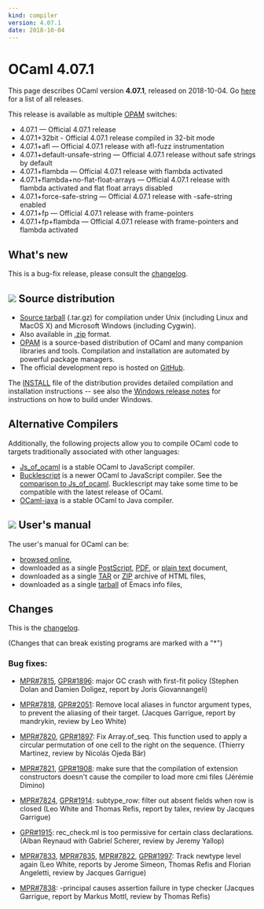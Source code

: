 ```yaml
---
kind: compiler
version: 4.07.1
date: 2018-10-04
---
```


# OCaml 4.07.1
This page describes OCaml version **4.07.1**, released on
2018-10-04.  Go [here](./) for a list of all releases.

This release is available as multiple
[OPAM](https://opam.ocaml.org/doc/Usage.html) switches:

- 4.07.1 — Official 4.07.1 release
- 4.07.1+32bit - Official 4.07.1 release compiled in 32-bit mode
- 4.07.1+afl — Official 4.07.1 release with afl-fuzz instrumentation
- 4.07.1+default-unsafe-string — Official 4.07.1 release without safe
  strings by default
- 4.07.1+flambda — Official 4.07.1 release with flambda activated
- 4.07.1+flambda+no-flat-float-arrays — Official 4.07.1 release with flambda
  activated and flat float arrays disabled
- 4.07.1+force-safe-string — Official 4.07.1 release with -safe-string enabled
- 4.07.1+fp — Official 4.07.1 release with frame-pointers
- 4.07.1+fp+flambda — Official 4.07.1 release with frame-pointers and
  flambda activated

What's new
----------

This is a bug-fix release, please consult the
[changelog](#Changes).


![](../img/source.gif "") Source distribution
---------------------------------------------

- [Source
  tarball](https://github.com/ocaml/ocaml/archive/4.07.1.tar.gz)
  (.tar.gz) for compilation under Unix (including Linux and MacOS X)
  and Microsoft Windows (including Cygwin).
- Also available in
  [.zip](https://github.com/ocaml/ocaml/archive/4.07.1.zip)
  format.
- [OPAM](https://opam.ocaml.org/) is a source-based distribution of
  OCaml and many companion libraries and tools. Compilation and
  installation are automated by powerful package managers.
- The official development repo is hosted on
  [GitHub](https://github.com/ocaml/ocaml).

The
[INSTALL](4.07/notes/INSTALL.adoc) file
of the distribution provides detailed compilation and installation
instructions -- see also the [Windows release
notes](4.07/notes/README.win32.adoc) for
instructions on how to build under Windows.

Alternative Compilers
---------------------

Additionally, the following projects allow you to compile OCaml code to
targets traditionally associated with other languages:

* [Js_of_ocaml](http://ocsigen.org/js_of_ocaml/) is a stable OCaml
  to JavaScript compiler.
* [Bucklescript](https://bucklescript.github.io/) is a
  newer OCaml to JavaScript compiler.  See the
  [comparison to Js_of_ocaml](https://bucklescript.github.io/docs/en/comparison-to-jsoo).
  Bucklescript may take some time to be compatible with the latest
  release of OCaml.
* [OCaml-java](http://www.ocamljava.org/) is a stable OCaml to
  Java compiler.

![](../img/doc.gif "") User's manual
------------------------------------

The user's manual for OCaml can be:

- [browsed
  online](4.07/htmlman/index.html),
- downloaded as a single
  [PostScript](4.07/ocaml-4.07-refman.ps.gz),
  [PDF](4.07/ocaml-4.07-refman.pdf),
  or [plain
  text](4.07/ocaml-4.07-refman.txt)
  document,
- downloaded as a single
  [TAR](4.07/ocaml-4.07-refman-html.tar.gz)
  or
  [ZIP](4.07/ocaml-4.07-refman-html.zip)
  archive of HTML files,
- downloaded as a single
  [tarball](4.07/ocaml-4.07-refman.info.tar.gz)
  of Emacs info files,


Changes
-------

This is the
[changelog](4.07/notes/Changes).

(Changes that can break existing programs are marked with a "*")

### Bug fixes:

- [MPR#7815](https://caml.inria.fr/mantis/view.php?id=7815),
  [GPR#1896](https://github.com/ocaml/ocaml/pull/1896):
  major GC crash with first-fit policy
  (Stephen Dolan and Damien Doligez, report by Joris Giovannangeli)

* [MPR#7818](https://caml.inria.fr/mantis/view.php?id=7818),
  [GPR#2051](https://github.com/ocaml/ocaml/pull/2051):
  Remove local aliases in functor argument types,
  to prevent the aliasing of their target.
  (Jacques Garrigue, report by mandrykin, review by Leo White)

- [MPR#7820](https://caml.inria.fr/mantis/view.php?id=7820),
  [GPR#1897](https://github.com/ocaml/ocaml/pull/1897):
  Fix Array.of_seq. This function used to apply a circular
  permutation of one cell to the right on the sequence.
  (Thierry Martinez, review by Nicolás Ojeda Bär)

- [MPR#7821](https://caml.inria.fr/mantis/view.php?id=7821),
  [GPR#1908](https://github.com/ocaml/ocaml/pull/1908):
  make sure that the compilation of extension
  constructors doesn't cause the compiler to load more cmi files
  (Jérémie Dimino)

- [MPR#7824](https://caml.inria.fr/mantis/view.php?id=7824),
  [GPR#1914](https://github.com/ocaml/ocaml/pull/1914):
  subtype_row: filter out absent fields when row is closed
  (Leo White and Thomas Refis, report by talex, review by Jacques Garrigue)

- [GPR#1915](https://github.com/ocaml/ocaml/pull/1915):
  rec_check.ml is too permissive for certain class declarations.
  (Alban Reynaud with Gabriel Scherer, review by Jeremy Yallop)

- [MPR#7833](https://caml.inria.fr/mantis/view.php?id=7833),
  [MPR#7835](https://caml.inria.fr/mantis/view.php?id=7835),
  [MPR#7822](https://caml.inria.fr/mantis/view.php?id=7822),
  [GPR#1997](https://github.com/ocaml/ocaml/pull/1997):
  Track newtype level again
  (Leo White, reports by Jerome Simeon, Thomas Refis and Florian
  Angeletti, review by Jacques Garrigue)

- [MPR#7838](https://caml.inria.fr/mantis/view.php?id=7838):
  -principal causes assertion failure in type checker
  (Jacques Garrigue, report by Markus Mottl, review by Thomas Refis)
